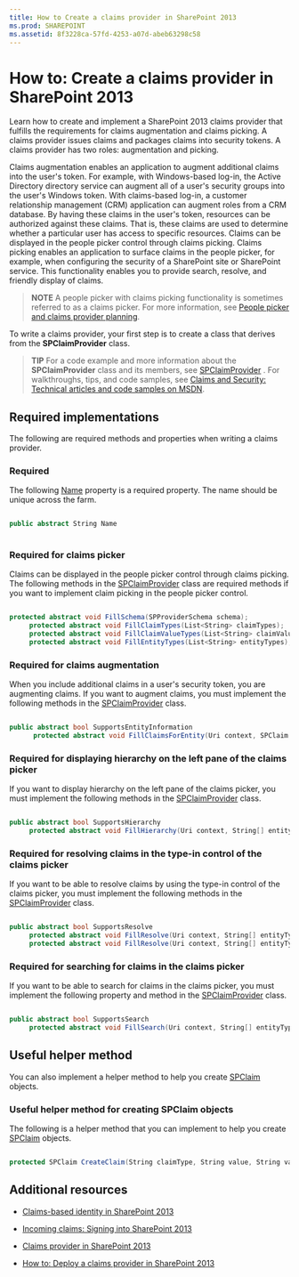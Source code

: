 ```yaml
---
title: How to Create a claims provider in SharePoint 2013
ms.prod: SHAREPOINT
ms.assetid: 8f3228ca-57fd-4253-a07d-abeb63298c58
---
```



# How to: Create a claims provider in SharePoint 2013
Learn how to create and implement a SharePoint 2013 claims provider that fulfills the requirements for claims augmentation and claims picking.
A claims provider issues claims and packages claims into security tokens. A claims provider has two roles: augmentation and picking.
  
    
    

Claims augmentation enables an application to augment additional claims into the user's token. For example, with Windows-based log-in, the Active Directory directory service can augment all of a user's security groups into the user's Windows token. With claims-based log-in, a customer relationship management (CRM) application can augment roles from a CRM database. By having these claims in the user's token, resources can be authorized against these claims. That is, these claims are used to determine whether a particular user has access to specific resources.
Claims can be displayed in the people picker control through claims picking. Claims picking enables an application to surface claims in the people picker, for example, when configuring the security of a SharePoint site or SharePoint service. This functionality enables you to provide search, resolve, and friendly display of claims.
  
    
    


> **NOTE**
> A people picker with claims picking functionality is sometimes referred to as a claims picker. For more information, see  [People picker and claims provider planning](http://technet.microsoft.com/en-us/library/gg602063.aspx). 
  
    
    

To write a claims provider, your first step is to create a class that derives from the **SPClaimProvider** class.
> **TIP**
> For a code example and more information about the **SPClaimProvider** class and its members, see [SPClaimProvider](https://msdn.microsoft.com/library/Microsoft.SharePoint.Administration.Claims.SPClaimProvider.aspx) . For walkthroughs, tips, and code samples, see [Claims and Security: Technical articles and code samples on MSDN](http://msdn.microsoft.com/library/f773fd4a-53ec-4656-bd08-e6c435e6f103%28Office.15%29.aspx). 
  
    
    


## Required implementations
<a name="SP15_HowToCreateClaimsProvider_ReqImplementations"> </a>

The following are required methods and properties when writing a claims provider.
  
    
    

### Required

The following  [Name](https://msdn.microsoft.com/library/Microsoft.SharePoint.Administration.Claims.SPClaimProvider.Name.aspx) property is a required property. The name should be unique across the farm.
  
    
    

```cs

public abstract String Name
      
```


### Required for claims picker

Claims can be displayed in the people picker control through claims picking. The following methods in the  [SPClaimProvider](https://msdn.microsoft.com/library/Microsoft.SharePoint.Administration.Claims.SPClaimProvider.aspx) class are required methods if you want to implement claim picking in the people picker control.
  
    
    

```cs

protected abstract void FillSchema(SPProviderSchema schema);
     protected abstract void FillClaimTypes(List<String> claimTypes);
     protected abstract void FillClaimValueTypes(List<String> claimValueTypes);
     protected abstract void FillEntityTypes(List<String> entityTypes);

```


### Required for claims augmentation

When you include additional claims in a user's security token, you are augmenting claims. If you want to augment claims, you must implement the following methods in the  [SPClaimProvider](https://msdn.microsoft.com/library/Microsoft.SharePoint.Administration.Claims.SPClaimProvider.aspx) class.
  
    
    

```cs

public abstract bool SupportsEntityInformation
      protected abstract void FillClaimsForEntity(Uri context, SPClaim entity, List<SPClaim> claims);

```


### Required for displaying hierarchy on the left pane of the claims picker

If you want to display hierarchy on the left pane of the claims picker, you must implement the following methods in the  [SPClaimProvider](https://msdn.microsoft.com/library/Microsoft.SharePoint.Administration.Claims.SPClaimProvider.aspx) class.
  
    
    

```cs

public abstract bool SupportsHierarchy
     protected abstract void FillHierarchy(Uri context, String[] entityTypes, String hierarchyNodeID, int numberOfLevels, bool includeEntityData, SPProviderHierarchyTree hierarchy);

```


### Required for resolving claims in the type-in control of the claims picker

If you want to be able to resolve claims by using the type-in control of the claims picker, you must implement the following methods in the  [SPClaimProvider](https://msdn.microsoft.com/library/Microsoft.SharePoint.Administration.Claims.SPClaimProvider.aspx) class.
  
    
    

```cs

public abstract bool SupportsResolve
     protected abstract void FillResolve(Uri context, String[] entityTypes, String resolveInput, List<PickerEntity> resolved);
     protected abstract void FillResolve(Uri context, String[] entityTypes, SPClaim resolveInput, List<PickerEntity> resolved);

```


### Required for searching for claims in the claims picker

If you want to be able to search for claims in the claims picker, you must implement the following property and method in the  [SPClaimProvider](https://msdn.microsoft.com/library/Microsoft.SharePoint.Administration.Claims.SPClaimProvider.aspx) class.
  
    
    

```cs

public abstract bool SupportsSearch
     protected abstract void FillSearch(Uri context, String[] entityTypes, String searchPattern, String hierarchyNodeID, int maxCount, SPProviderHierarchyTree searchTree);

```


## Useful helper method
<a name="SP15_HowToCreateClaimsProvider_UsefulHelperMethod"> </a>

You can also implement a helper method to help you create  [SPClaim](https://msdn.microsoft.com/library/Microsoft.SharePoint.Administration.Claims.SPClaim.aspx) objects.
  
    
    

### Useful helper method for creating SPClaim objects

The following is a helper method that you can implement to help you create  [SPClaim](https://msdn.microsoft.com/library/Microsoft.SharePoint.Administration.Claims.SPClaim.aspx) objects.
  
    
    

```cs

protected SPClaim CreateClaim(String claimType, String value, String valueType)
```


## Additional resources
<a name="SP15_HowToCreateClaimsProvider_AdditionalResources"> </a>


-  [Claims-based identity in SharePoint 2013](claims-based-identity-in-sharepoint-2013.md)
    
  
-  [Incoming claims: Signing into SharePoint 2013](incoming-claims-signing-into-sharepoint-2013.md)
    
  
-  [Claims provider in SharePoint 2013](claims-provider-in-sharepoint-2013.md)
    
  
-  [How to: Deploy a claims provider in SharePoint 2013](how-to-deploy-a-claims-provider-in-sharepoint-2013.md)
    
  

